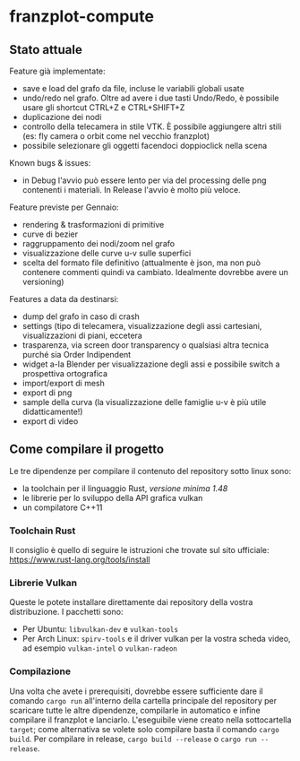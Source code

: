 # franzplot-compute

## Stato attuale

Feature già implementate:
- save e load del grafo da file, incluse le variabili globali usate
- undo/redo nel grafo. Oltre ad avere i due tasti Undo/Redo, è possibile usare gli shortcut CTRL+Z e CTRL+SHIFT+Z
- duplicazione dei nodi
- controllo della telecamera in stile VTK. È possibile aggiungere altri stili (es: fly camera o orbit come nel vecchio franzplot)
- possibile selezionare gli oggetti facendoci doppioclick nella scena

Known bugs & issues:
- in Debug l'avvio può essere lento per via del processing delle png contenenti i materiali. In Release l'avvio è molto più veloce.

Feature previste per Gennaio:
- rendering & trasformazioni di primitive
- curve di bezier
- raggruppamento dei nodi/zoom nel grafo
- visualizzazione delle curve u-v sulle superfici
- scelta del formato file definitivo (attualmente è json, ma non può contenere commenti quindi va cambiato. Idealmente dovrebbe avere un versioning)

Features a data da destinarsi:
- dump del grafo in caso di crash
- settings (tipo di telecamera, visualizzazione degli assi cartesiani, visualizzazioni di piani, eccetera
- trasparenza, via screen door transparency o qualsiasi altra tecnica purché sia Order Indipendent
- widget a-la Blender per visualizzazione degli assi e possibile switch a prospettiva ortografica
- import/export di mesh
- export di png
- sample della curva (la visualizzazione delle famiglie u-v è più utile didatticamente!)
- export di video

## Come compilare il progetto

Le tre dipendenze per compilare il contenuto del repository sotto linux sono:
- la toolchain per il linguaggio Rust, *versione minima 1.48*
- le librerie per lo sviluppo della API grafica vulkan
- un compilatore C++11

### Toolchain Rust
Il consiglio è quello di seguire le istruzioni che trovate sul sito ufficiale: https://www.rust-lang.org/tools/install

### Librerie Vulkan
Queste le potete installare direttamente dai repository della vostra distribuzione. I pacchetti sono:
- Per Ubuntu: `libvulkan-dev` e `vulkan-tools`
- Per Arch Linux: `spirv-tools` e il driver vulkan per la vostra scheda video, ad esempio `vulkan-intel` o `vulkan-radeon`

### Compilazione
Una volta che avete i prerequisiti, dovrebbe essere sufficiente dare il comando `cargo run` all'interno della cartella principale del repository per scaricare tutte le altre dipendenze, compilarle in automatico e infine compilare il franzplot e lanciarlo. L'eseguibile viene creato nella sottocartella `target`; come alternativa se volete solo compilare basta il comando `cargo build`.
Per compilare in release, `cargo build --release` o `cargo run --release`.
